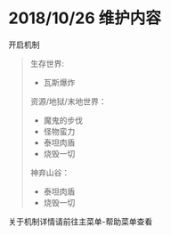 # 2018/10/26 维护内容

开启机制

> 生存世界:
>
> * 瓦斯爆炸
>
> 资源/地狱/末地世界：
>
> * 魔鬼的步伐
> * 怪物蛮力
> * 泰坦肉盾
> * 烧毁一切
>
> 神弃山谷：
>
> * 泰坦肉盾
> * 烧毁一切

关于机制详情请前往主菜单-帮助菜单查看
